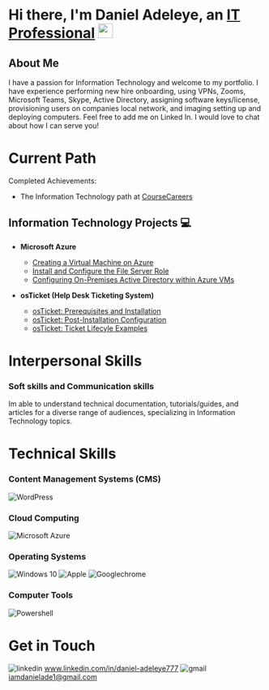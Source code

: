 # Hi there, I'm Daniel Adeleye, an <a href="[https://www.linkedin.com/in/daniel-adeleye-419b5342/]">IT Professional</a> <img src="https://media.giphy.com/media/hvRJCLFzcasrR4ia7z/giphy.gif" width="29px" height="29px">

## About Me

I have a passion for Information Technology and welcome to my portfolio. I have experience performing new hire onboarding, using VPNs, Zooms, Microsoft Teams, Skype, Active Directory, assigning software keys/license, provisioning users on companies local network, and imaging setting up and deploying computers. Feel free to add me on Linked In. I would love to chat about how I can serve you!


# Current Path 

Completed Achievements:

-  The Information Technology path at <a href="https://coursecareers.com">CourseCareers</a>
  

## Information Technology Projects 💻

- <b>Microsoft Azure </b>
  - [Creating a Virtual Machine on Azure](https://github.com/danieladeleyecc/AzureVM)
  - [Install and Configure the File Server Role](https://github.com/danieladeleyecc/AzureFileServerRole)
  - [Configuring On-Premises Active Directory within Azure VMs](https://github.com/danieladeleyecc/ActiveDirectoryAzure)

- <b>osTicket (Help Desk Ticketing System)</b>
  - [osTicket: Prerequisites and Installation](https://github.com/danieladeleyecc/OSTicket-pre)
  - [osTicket: Post-Installation Configuration](https://github.com/danieladeleyecc/OsTicketp2)
  - [osTicket: Ticket Lifecyle Examples](https://github.com/danieladeleyecc/OSTicket-Res)  


# Interpersonal Skills

### Soft skills and Communication skills
Im able to understand technical documentation, tutorials/guides, and articles for a diverse range of audiences, specializing in Information Technology topics.

# Technical Skills

### Content Management Systems (CMS)
![WordPress](https://img.shields.io/badge/wordpress-21759B?style=for-the-badge&logo=WordPress&logoColor=white)

### Cloud Computing
![Microsoft Azure](https://img.shields.io/badge/microsoft_azure-0078D4?style=for-the-badge&logo=MicrosoftAzure&logoColor=white)

### Operating Systems

![Windows 10](https://img.shields.io/badge/windows_10-0078D6?style=for-the-badge&logo=Windows10&logoColor=white)
![Apple](https://img.shields.io/badge/MacOs-000000?style=for-the-badge&logo=Apple&logoColor=white)
![Googlechrome](https://img.shields.io/badge/ChromeOs-4285F4?style=for-the-badge&logo=GoogleChrome&logoColor=white)

### Computer Tools

![Powershell](https://img.shields.io/badge/powershell-5391FE?style=for-the-badge&logo=PowerShell&logoColor=white)

# Get in Touch

![linkedin](https://img.shields.io/badge/Linked_In-0077B5?style=for-the-badge&logo=LinkedIn&logoColor=white) www.linkedin.com/in/daniel-adeleye777
![gmail](https://img.shields.io/badge/Gmail-D14836?style=for-the-badge&logo=Gmail&logoColor=white)iamdanielade1@gmail.com

